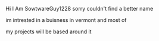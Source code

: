 Hi I Am SowtwareGuy1228 sorry couldn't find a better name

im intrested  in a buisness in vermont and most of

my projects will be based around it
